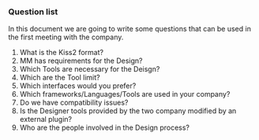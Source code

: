 ### Question list

In this document we are going to write some questions that can be used in the first meeting with the company.

1) What is the Kiss2 format?
3) MM has requirements for the Design?
4) Which Tools are necessary for the Deisgn?
5) Which are the Tool limit?
6) Which interfaces would you prefer?
7) Which frameworks/Languages/Tools are used in your company?
8) Do we have compatibility issues?
9) Is the Designer tools provided by the two company modified by an external plugin?
10) Who are the people involved in the Design process?

